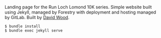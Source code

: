 Landing page for the Run Loch Lomond 10K series. Simple website built using Jekyll, managed by Forestry with deployment and hosting managed by GitLab. Built by [David Wood](https://davidtw.co).

```shell-session
$ bundle install
$ bundle exec jekyll serve
```